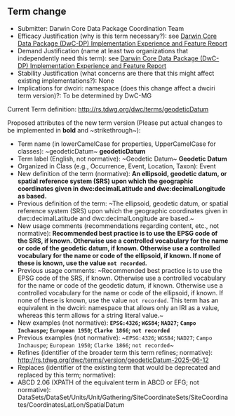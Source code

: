 ## Term change

* Submitter: Darwin Core Data Package Coordination Team
* Efficacy Justification (why is this term necessary?): see [Darwin Core Data Package (DwC-DP) Implementation Experience and Feature Report](https://gbif.github.io/dwc-dp/docs/dwc_dp_implementation_feature_reports.pdf)
* Demand Justification (name at least two organizations that independently need this term): see [Darwin Core Data Package (DwC-DP) Implementation Experience and Feature Report](https://gbif.github.io/dwc-dp/docs/dwc_dp_implementation_feature_reports.pdf)
* Stability Justification (what concerns are there that this might affect existing implementations?): None
* Implications for dwciri: namespace (does this change affect a dwciri term version)?: To be determined by DwC-MG

Current Term definition: http://rs.tdwg.org/dwc/terms/geodeticDatum

Proposed attributes of the new term version (Please put actual changes to be implemented in **bold** and ~strikethrough~):

* Term name (in lowerCamelCase for properties, UpperCamelCase for classes): ~geodeticDatum~ **geodeticDatum**
* Term label (English, not normative): ~Geodetic Datum~ **Geodetic Datum**
* Organized in Class (e.g., Occurrence, Event, Location, Taxon): Event
* New definition of the term (normative): **An ellipsoid, geodetic datum, or spatial reference system (SRS) upon which the geographic coordinates given in dwc:decimalLatitude and dwc:decimalLongitude as based.**
* Previous definition of the term: ~The ellipsoid, geodetic datum, or spatial reference system (SRS) upon which the geographic coordinates given in dwc:decimalLatitude and dwc:decimalLongitude are based.~
* New usage comments (recommendations regarding content, etc., not normative): **Recommended best practice is to use the EPSG code of the SRS, if known. Otherwise use a controlled vocabulary for the name or code of the geodetic datum, if known. Otherwise use a controlled vocabulary for the name or code of the ellipsoid, if known. If none of these is known, use the value `not recorded`.** 
* Previous usage comments: ~Recommended best practice is to use the EPSG code of the SRS, if known. Otherwise use a controlled vocabulary for the name or code of the geodetic datum, if known. Otherwise use a controlled vocabulary for the name or code of the ellipsoid, if known. If none of these is known, use the value `not recorded`. This term has an equivalent in the dwciri: namespace that allows only an IRI as a value, whereas this term allows for a string literal value.~
* New examples (not normative): **`EPSG:4326`; `WGS84`; `NAD27`; `Campo Inchauspe`; `European 1950`; `Clarke 1866`; `not recorded`**
* Previous examples (not normative): ~`EPSG:4326`; `WGS84`; `NAD27`; `Campo Inchauspe`; `European 1950`; `Clarke 1866`; `not recorded`~
* Refines (identifier of the broader term this term refines; normative): http://rs.tdwg.org/dwc/terms/version/geodeticDatum-2025-06-12
* Replaces (identifier of the existing term that would be deprecated and replaced by this term; normative): 
* ABCD 2.06 (XPATH of the equivalent term in ABCD or EFG; not normative): DataSets/DataSet/Units/Unit/Gathering/SiteCoordinateSets/SiteCoordinates/CoordinatesLatLon/SpatialDatum
